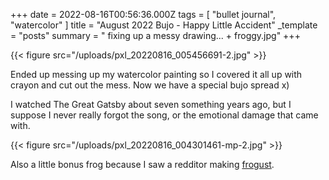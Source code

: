 +++
date = 2022-08-16T00:56:36.000Z
tags = [ "bullet journal", "watercolor" ]
title = "August 2022 Bujo - Happy Little Accident"
_template = "posts"
summary = " fixing up a messy drawing... + froggy.jpg"
+++

{{< figure src="/uploads/pxl_20220816_005456691-2.jpg" >}}

Ended up messing up my watercolor painting so I covered it all up with crayon and cut out the mess. Now we have a special bujo spread x)

I watched The Great Gatsby about seven something years ago, but I suppose I never really forgot the song, or the emotional damage that came with.

{{< figure src="/uploads/pxl_20220816_004301461-mp-2.jpg" >}}

Also a little bonus frog because I saw a redditor making [frogust](https://old.reddit.com/r/bulletjournal/comments/wpaare/its_frogust/). 
